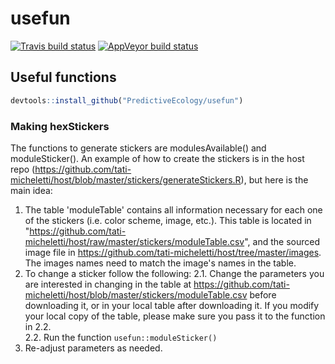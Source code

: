 # usefun

<!-- badges: start -->
[![Travis build status](https://travis-ci.org/PredictiveEcology/usefun.svg?branch=master)](https://travis-ci.org/PredictiveEcology/usefun)
[![AppVeyor build status](https://ci.appveyor.com/api/projects/status/github/tati-micheletti/usefun?branch=master&svg=true)](https://ci.appveyor.com/project/tati-micheletti/usefun)
<!-- badges: end -->

##  Useful functions

```r
devtools::install_github("PredictiveEcology/usefun")
```

### Making hexStickers

The functions to generate stickers are modulesAvailable() and moduleSticker(). An example of how to create the stickers is in the host repo (https://github.com/tati-micheletti/host/blob/master/stickers/generateStickers.R), but here is the main idea:
1. The table 'moduleTable' contains all information necessary for each one of the stickers (i.e. color scheme, image, etc.). This table is located in "https://github.com/tati-micheletti/host/raw/master/stickers/moduleTable.csv", and the sourced image file in https://github.com/tati-micheletti/host/tree/master/images. The images names need to match the image's names in the table.
2. To change a sticker follow the following:
  2.1. Change the parameters you are interested in changing in the table at https://github.com/tati-micheletti/host/blob/master/stickers/moduleTable.csv before downloading it, or in your local table after downloading it. If you modify your local copy of the table, please make sure you pass it to the function in 2.2.  
  2.2. Run the function `usefun::moduleSticker()`  
3. Re-adjust parameters as needed.
